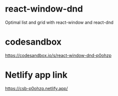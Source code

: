 # react-window-dnd

Optimal list and grid with react-window and react-dnd

# codesandbox

https://codesandbox.io/s/react-window-dnd-p0ohzp

# Netlify app link

https://csb-p0ohzp.netlify.app/
